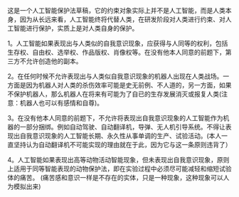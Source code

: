 这是一个人工智能保护法草稿，它的约束对象实际上并不是人工智能，而是人类本身，因为从长远来看，人工智能终将代替人类，在研发阶段对人类进行约束、对人工智能进行保护，实质上是对人类自身的保护。  

1。人工智能如果表现出与人类似的自我意识现象，应获得与人同等的权利，包括生存权、自由权、选举权、作品版权、肖像权等。在没有他本人同意的前题下，第三方不允许创造他的副本。   

2。在任何时候不允许表现出与人类似自我意识现象的机器人出现在人类战场。一方面是因为机器人对人类的杀伤效率可能是史无前例、不人道的，另一方面，如果不保护机器人，那么机器人在将来有可能为了自已的生存发展消灭或报复人类(注意：机器人也可以有感情和自尊)。   

3。在没有他本人同意的前题下，不允许将表现出自我意识现象的人工智能作为机器的一部分捆绑。例如自动驾驶、自动翻译机，导弹、无人机引导系统。不得让表现出自我意识现象的人工智能长期、永久性从事单调的生产、试验活动。(本人一直坚持认为自动翻译机不可能实现的理由就在于此，因为它与这一条原则违背了）   

4。人工智能如果表现出高等动物活动智能现象，但未表现出自我意识现象，原则上适用于同等智能表现的动物保护法，即在实验过程中必须尽可能减轻和缩短试验体的痛苦。
(痛苦感和意识一样是不存在的实体，只是一种现象，这种现象可以人为模拟出来)

